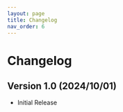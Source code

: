```yaml
---
layout: page
title: Changelog
nav_order: 6
---
```


# Changelog

## Version 1.0 (2024/10/01)
* Initial Release
